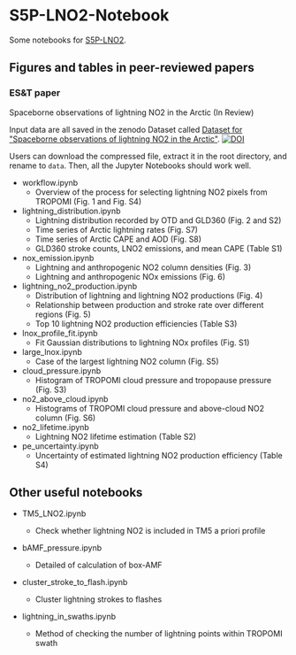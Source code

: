 # S5P-LNO2-Notebook

Some notebooks for [S5P-LNO2](https://github.com/zxdawn/S5P-LNO2).

## Figures and tables in peer-reviewed papers

### ES&T paper

Spaceborne observations of lightning NO2 in the Arctic (In Review)

Input data are all saved in the zenodo Dataset called [Dataset for "Spaceborne observations of lightning NO2 in the Arctic"]([10.5281/zenodo.7528871](https://doi.org/10.5281/zenodo.7528871)). [![DOI](https://zenodo.org/badge/DOI/10.5281/zenodo.7528872.svg)](https://doi.org/10.5281/zenodo.7528872)

Users can download the compressed file, extract it in the root directory, and rename to `data`. Then, all the Jupyter Notebooks should work well.

- workflow.ipynb
    - Overview of the process for selecting lightning NO2 pixels from TROPOMI (Fig. 1 and Fig. S4)
- lightning_distribution.ipynb
    - Lightning distribution recorded by OTD and GLD360 (Fig. 2 and S2)
    - Time series of Arctic lightning rates (Fig. S7)
    - Time series of Arctic CAPE and AOD (Fig. S8)
    - GLD360 stroke counts, LNO2 emissions, and mean CAPE (Table S1)
- nox_emission.ipynb
    - Lightning and anthropogenic NO2 column densities (Fig. 3)
    - Lightning and anthropogenic NOx emissions (Fig. 6)
- lightning_no2_production.ipynb
    - Distribution of lightning and lightning NO2 productions (Fig. 4)
    - Relationship between production and stroke rate over different regions (Fig. 5)
    - Top 10 lightning NO2 production efficiencies (Table S3)
- lnox_profile_fit.ipynb
    - Fit Gaussian distributions to lightning NOx profiles (Fig. S1)
- large_lnox.ipynb
    - Case of the largest lightning NO2 column (Fig. S5)
- cloud_pressure.ipynb
  - Histogram of TROPOMI cloud pressure and tropopause pressure (Fig. S3)
- no2_above_cloud.ipynb
  - Histograms of TROPOMI cloud pressure and above-cloud NO2 column (Fig. S6)
- no2_lifetime.ipynb
    - Lightning NO2 lifetime estimation (Table S2)
- pe_uncertainty.ipynb
    - Uncertainty of estimated lightning NO2 production efficiency (Table S4)
## Other useful notebooks

- TM5_LNO2.ipynb
  - Check whether lightning NO2 is included in TM5 a priori profile
- bAMF_pressure.ipynb
  - Detailed of calculation of box-AMF

- cluster_stroke_to_flash.ipynb
  - Cluster lightning strokes to flashes
- lightning_in_swaths.ipynb
  - Method of checking the number of lightning points within TROPOMI swath
